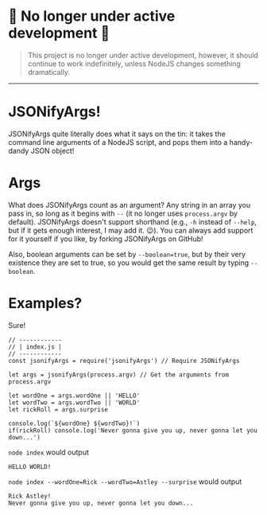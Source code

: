 # :rotating_light: No longer under active development :rotating_light:
> This project is no longer under active development, however, it should continue to work indefinitely, unless NodeJS changes something dramatically.

---

# JSONifyArgs!

JSONifyArgs quite literally does what it says on the tin: it takes the command line arguments of a NodeJS script, and pops them into a handy-dandy JSON object!

# Args

What does JSONifyArgs count as an argument? Any string in an array you pass in, so long as it begins with `--` (it no longer uses `process.argv` by default). JSONifyArgs doesn't support shorthand (e.g., `-h` instead of `--help`, but if it gets enough interest, I may add it. 😉). You can always add support for it yourself if you like, by forking JSONifyArgs on GitHub!

Also, boolean arguments can be set by `--boolean=true`, but by their very existence they are set to true, so you would get the same result by typing `--boolean`.

# Examples?

Sure!
```
// ------------
// | index.js |
// ------------
const jsonifyArgs = require('jsonifyArgs') // Require JSONifyArgs

let args = jsonifyArgs(process.argv) // Get the arguments from process.argv

let wordOne = args.wordOne || 'HELLO'
let wordTwo = args.wordTwo || 'WORLD'
let rickRoll = args.surprise

console.log(`${wordOne} ${wordTwo}!`)
if(rickRoll) console.log('Never gonna give you up, never gonna let you down...')

```
`node index` would output
```
HELLO WORLD!
```
`node index --wordOne=Rick --wordTwo=Astley --surprise` would output
```
Rick Astley!
Never gonna give you up, never gonna let you down...
```
